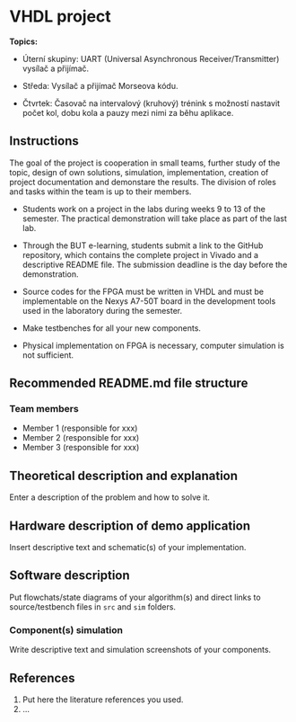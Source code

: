 # VHDL project

**Topics:**

* Úterní skupiny: UART (Universal Asynchronous Receiver/Transmitter) vysílač a přijímač. 

* Středa: Vysílač a přijímač Morseova kódu. 

* Čtvrtek: Časovač na intervalový (kruhový) trénink s možností nastavit počet kol, dobu kola a pauzy mezi nimi za běhu aplikace.

## Instructions

The goal of the project is cooperation in small teams, further study of the topic, design of own solutions, simulation, implementation, creation of project documentation and demonstare the results. The division of roles and tasks within the team is up to their members.

* Students work on a project in the labs during weeks 9 to 13 of the semester. The practical demonstration will take place as part of the last lab.

* Through the BUT e-learning, students submit a link to the GitHub repository, which contains the complete project in Vivado and a descriptive README file. The submission deadline is the day before the demonstration.

* Source codes for the FPGA must be written in VHDL and must be implementable on the Nexys A7-50T board in the development tools used in the laboratory during the semester.

* Make testbenches for all your new components.

* Physical implementation on FPGA is necessary, computer simulation is not sufficient.

## Recommended README.md file structure

### Team members

* Member 1 (responsible for xxx)
* Member 2 (responsible for xxx)
* Member 3 (responsible for xxx)

## Theoretical description and explanation

Enter a description of the problem and how to solve it.

## Hardware description of demo application

Insert descriptive text and schematic(s) of your implementation.

## Software description

Put flowchats/state diagrams of your algorithm(s) and direct links to source/testbench files in `src` and `sim` folders.

### Component(s) simulation

Write descriptive text and simulation screenshots of your components.

## References

1. Put here the literature references you used.
2. ...
